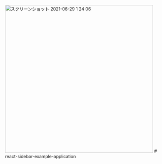 <img width="480" alt="スクリーンショット 2021-06-29 1 24 06" src="https://user-images.githubusercontent.com/6063541/123670981-be945780-d878-11eb-9818-86d3e684eb63.png">
# react-sidebar-example-application
